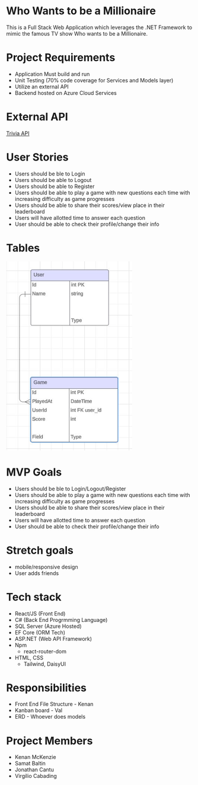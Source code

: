 # Who Wants to be a Millionaire

This is a Full Stack Web Application which leverages the .NET Framework to mimic the famous TV show Who wants to be a Millionaire.

# Project Requirements
- Application Must build and run
- Unit Testing (70% code coverage for Services and Models layer)
- Utilize an external API
- Backend hosted on Azure Cloud Services

# External API

[Trivia API](https://the-trivia-api.com/docs/v2/)

# User Stories

- Users should be ble to Login
- Users should be able to Logout
- Users should be able to Register
- Users should be able to play a game with new questions each time with increasing difficulty as game progresses
- Users should be able to share their scores/view place in their leaderboard
- Users will have allotted time to answer each question
- User should be able to check their profile/change their info

# Tables

 ![ERD](./ERD-240423.jpg)

# MVP Goals

- Users should be ble to Login/Logout/Register
- Users should be able to play a game with new questions each time with increasing difficulty as game progresses
- Users should be able to share their scores/view place in their leaderboard
- Users will have allotted time to answer each question
- User should be able to check their profile/change their info

# Stretch goals

- mobile/responsive design
- User adds friends

# Tech stack

- React/JS (Front End)
- C# (Back End Progrmming Language)
- SQL Server (Azure Hosted)
- EF Core (ORM Tech)
- ASP.NET (Web API Framework)
- Npm 
    - react-router-dom
- HTML, CSS
    - Tailwind, DaisyUI

# Responsibilities

- Front End File Structure - Kenan
- Kanban board - Val
- ERD - Whoever does models

# Project Members

- Kenan McKenzie
- Samat Baltin
- Jonathan Cantu
- Virgilio Cabading
